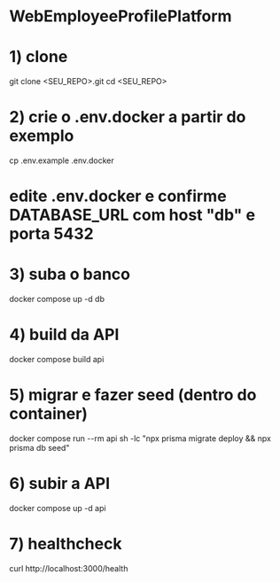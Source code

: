 # WebEmployeeProfilePlatform
# 1) clone
git clone <SEU_REPO>.git
cd <SEU_REPO>

# 2) crie o .env.docker a partir do exemplo
cp .env.example .env.docker
# edite .env.docker e confirme DATABASE_URL com host "db" e porta 5432

# 3) suba o banco
docker compose up -d db

# 4) build da API
docker compose build api

# 5) migrar e fazer seed (dentro do container)
docker compose run --rm api sh -lc "npx prisma migrate deploy && npx prisma db seed"

# 6) subir a API
docker compose up -d api

# 7) healthcheck
curl http://localhost:3000/health
